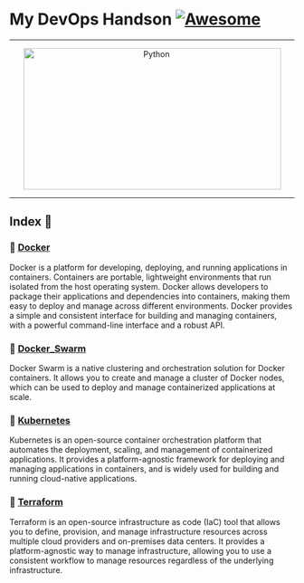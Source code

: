 My DevOps Handson  [![Awesome](https://cdn.rawgit.com/sindresorhus/awesome/d7305f38d29fed78fa85652e3a63e154dd8e8829/media/badge.svg)](https://github.com/sindresorhus/awesome)
===============
<hr>

<p align="center">
    <img alt="Python" src="https://cdn.worldvectorlogo.com/logos/devops-2.svg" height="250" width="455">
</p>
<hr>

## Index 📜

### 🔖 [Docker](https://github.com/Yakuphan-world/DevOps-Handson/tree/main/Docker)
Docker is a platform for developing, deploying, and running applications in containers. Containers are portable, lightweight environments that run isolated from the host operating system. Docker allows developers to package their applications and dependencies into containers, making them easy to deploy and manage across different environments. Docker provides a simple and consistent interface for building and managing containers, with a powerful command-line interface and a robust API.

### 🔖 [Docker_Swarm](https://github.com/Yakuphan-world/DevOps-Handson/tree/main/Docker_Swarm)
Docker Swarm is a native clustering and orchestration solution for Docker containers. It allows you to create and manage a cluster of Docker nodes, which can be used to deploy and manage containerized applications at scale.

### 🔖 [Kubernetes](https://github.com/Yakuphan-world/DevOps-Handson/tree/main/Kubernetes)
Kubernetes is an open-source container orchestration platform that automates the deployment, scaling, and management of containerized applications. It provides a platform-agnostic framework for deploying and managing applications in containers, and is widely used for building and running cloud-native applications.

### 🔖 [Terraform](https://github.com/Yakuphan-world/DevOps-Handson/tree/main/Terraform)
Terraform is an open-source infrastructure as code (IaC) tool that allows you to define, provision, and manage infrastructure resources across multiple cloud providers and on-premises data centers. It provides a platform-agnostic way to manage infrastructure, allowing you to use a consistent workflow to manage resources regardless of the underlying infrastructure.
